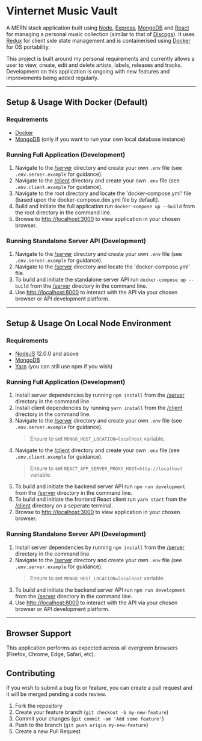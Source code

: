# Vinternet Music Vault

A MERN stack application built using [Node][nodejs], [Express][expressjs], [MongoDB][mongodb] and [React][reactjs] for managing a personal music collection (similar to that of [Discogs][discogs]). It uses [Redux][reduxjs] for client side state management and is containerised using [Docker][docker] for OS portability.

This project is built around my personal requirements and currently allows a user to view, create, edit and delete artists, labels, releases and tracks. Development on this application is ongoing with new features and improvements being added regularly.  

---

## Setup & Usage With Docker (Default)

### Requirements

- [Docker](https://www.docker.com/get-started)
- [MongoDB][mongodb] (only if you want to run your own local database instance)

### Running Full Application (Development)

1. Navigate to the [/server](/server) directory and create your own `.env` file (see `.env.server.example` for guidance).
2. Navigate to the [/client](/client) directory and create your own `.env` file (see `.env.client.example` for guidance).
3. Navigate to the root directory and locate the 'docker-compose.yml' file (based upon the docker-compose.dev.yml file by default).
4. Build and initiate the full application run `docker-compose up --build` from the root directory in the command line.
5. Browse to [http://localhost:3000](http://localhost:3000) to view application in your chosen browser.

### Running Standalone Server API (Development)

1. Navigate to the [/server](/server) directory and create your own `.env` file (see `.env.server.example` for guidance).
2. Navigate to the [/server](/server) directory and locate the 'docker-compose.yml' file.
3. To build and initiate the standalone server API run `docker-compose up --build` from the [/server](/server) directory in the command line.
4. Use [http://localhost:8000](http://localhost:8000) to interact with the API via your chosen browser or API development platform.

---

## Setup & Usage On Local Node Environment

### Requirements

- [NodeJS][nodejs] 12.0.0 and above
- [MongoDB][mongodb]
- [Yarn][yarn] (you can still use npm if you wish)

### Running Full Application (Development)

1. Install server dependencies by running `npm install` from the [/server](/server) directory in the command line.
2. Install client dependencies by running `yarn install` from the [/client](/client) directory in the command line.
3. Navigate to the [/server](/server) directory and create your own `.env` file (see `.env.server.example` for guidance).
    > Ensure to set `MONGO_HOST_LOCATION=localhost` variable.
4. Navigate to the [/client](/client) directory and create your own `.env` file (see `.env.client.example` for guidance).
    > Ensure to set `REACT_APP_SERVER_PROXY_HOST=http://localhost` variable.
5. To build and initiate the backend server API run `npm run development` from the [/server](/server) directory in the command line.
6. To build and initiate the frontend React client run `yarn start` from the [/client](/client) directory on a seperate terminal.
7. Browse to [http://localhost:3000](http://localhost:3000) to view application in your chosen browser.

### Running Standalone Server API (Development)

1. Install server dependencies by running `npm install` from the [/server](/server) directory in the command line.
2. Navigate to the [/server](/server) directory and create your own `.env` file (see `.env.server.example` for guidance).
    > Ensure to set `MONGO_HOST_LOCATION=localhost` variable.
3. To build and initiate the backend server API run `npm run development` from the [/server](/server) directory in the command line.
4. Use [http://localhost:8000](http://localhost:8000) to interact with the API via your chosen browser or API development platform.

---

## Browser Support

This application performs as expected across all evergreen browsers (Firefox, Chrome, Edge, Safari, etc).

## Contributing

If you wish to submit a bug fix or feature, you can create a pull request and it will be merged pending a code review.

1. Fork the repository
2. Create your feature branch (`git checkout -b my-new-feature`)
3. Commit your changes (`git commit -am 'Add some feature'`)
4. Push to the branch (`git push origin my-new-feature`)
5. Create a new Pull Request

[discogs]: https://www.discogs.com
[docker]: https://www.docker.com
[expressjs]: https://expressjs.com
[mongodb]: https://www.mongodb.com
[nodejs]: https://nodejs.org
[reactjs]: https://reactjs.org
[reduxjs]: https://redux.js.org
[yarn]: https://yarnpkg.com
